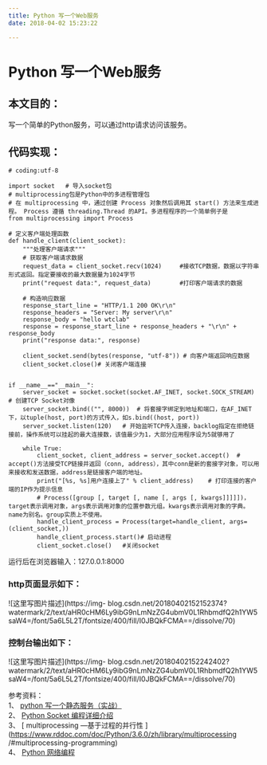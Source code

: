 ```yaml
---
title: Python 写一个Web服务
date: 2018-04-02 15:23:22

---
```

#  Python 写一个Web服务

##  本文目的：

写一个简单的Python服务，可以通过http请求访问该服务。

##  代码实现：

    
    
    # coding:utf-8
    
    import socket   # 导入socket包
    # multiprocessing包是Python中的多进程管理包
    # 在 multiprocessing 中，通过创建 Process 对象然后调用其 start() 方法来生成进程。 Process 遵循 threading.Thread 的API。多进程程序的一个简单例子是
    from multiprocessing import Process
    
    # 定义客户端处理函数
    def handle_client(client_socket):
        """处理客户端请求"""
        # 获取客户端请求数据
        request_data = client_socket.recv(1024)     #接收TCP数据，数据以字符串形式返回。指定要接收的最大数据量为1024字节
        print("request data:", request_data)        #打印客户端请求的数据
    
        # 构造响应数据
        response_start_line = "HTTP/1.1 200 OK\r\n"
        response_headers = "Server: My server\r\n"
        response_body = "hello wtclab"
        response = response_start_line + response_headers + "\r\n" + response_body
        print("response data:", response)
    
        client_socket.send(bytes(response, "utf-8")) # 向客户端返回响应数据
        client_socket.close()# 关闭客户端连接
    
    
    if __name__=="__main__":
        server_socket = socket.socket(socket.AF_INET, socket.SOCK_STREAM)   # 创建TCP Socket对像
        server_socket.bind(("", 8000))  # 将套接字绑定到地址和端口，在AF_INET下，以tuple(host, port)的方式传入，如s.bind((host, port))
        server_socket.listen(120)   # 开始监听TCP传入连接，backlog指定在拒绝链接前，操作系统可以挂起的最大连接数，该值最少为1，大部分应用程序设为5就够用了
    
        while True:
            client_socket, client_address = server_socket.accept()  # accept()方法接受TCP链接并返回（conn, address），其中conn是新的套接字对象，可以用来接收和发送数据，address是链接客户端的地址。
            print("[%s, %s]用户连接上了" % client_address)    # 打印连接的客户端的IP作为提示信息
            # Process([group [, target [, name [, args [, kwargs]]]]])，target表示调用对象，args表示调用对象的位置参数元组。kwargs表示调用对象的字典。name为别名。group实质上不使用。
            handle_client_process = Process(target=handle_client, args=(client_socket,))
            handle_client_process.start()# 启动进程
            client_socket.close()   #关闭socket

运行后在浏览器输入：127.0.0.1:8000

###  http页面显示如下：

![这里写图片描述](https://img-
blog.csdn.net/20180402152152374?watermark/2/text/aHR0cHM6Ly9ibG9nLmNzZG4ubmV0L1RhbmdfQ2h1YW5saW4=/font/5a6L5L2T/fontsize/400/fill/I0JBQkFCMA==/dissolve/70)

###  控制台输出如下：

![这里写图片描述](https://img-
blog.csdn.net/20180402152242402?watermark/2/text/aHR0cHM6Ly9ibG9nLmNzZG4ubmV0L1RhbmdfQ2h1YW5saW4=/font/5a6L5L2T/fontsize/400/fill/I0JBQkFCMA==/dissolve/70)

参考资料：  
1、 [ python 写一个静态服务（实战）
](https://blog.csdn.net/qq_30262201/article/details/78797364)  
2、 [ Python Socket 编程详细介绍
](https://gist.github.com/kevinkindom/108ffd675cb9253f8f71)  
3、 [ multiprocessing —基于过程的并行性
](https://www.rddoc.com/doc/Python/3.6.0/zh/library/multiprocessing
/#multiprocessing-programming)  
4、 [ Python 网络编程 ](https://www.w3cschool.cn/python/python-socket.html)

